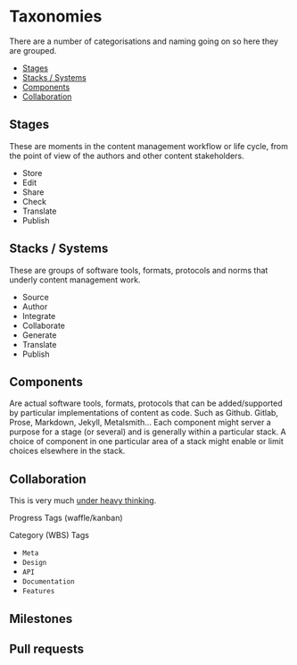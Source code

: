 # Taxonomies

There are a number of categorisations and naming going on so here they are grouped.

<!-- MarkdownTOC -->

- [Stages](#stages)
- [Stacks / Systems](#stacks--systems)
- [Components](#components)
- [Collaboration](#collaboration)

<!-- /MarkdownTOC -->

## Stages

These are moments in the content management workflow or life cycle, from the point of view of the authors and other content stakeholders.

 - Store
 - Edit
 - Share
 - Check
 - Translate
 - Publish

## Stacks / Systems

These are groups of software tools, formats, protocols and norms that underly content management work.

 - Source
 - Author
 - Integrate
 - Collaborate
 - Generate
 - Translate
 - Publish

## Components

Are actual software tools, formats, protocols that can be added/supported by particular implementations of content as code. Such as Github. Gitlab, Prose, Markdown, Jekyll, Metalsmith... Each component might server a purpose for a stage (or several) and is generally within a particular stack. A choice of component in one particular area of a stack might enable or limit choices elsewhere in the stack.

## Collaboration

This is very much [under heavy thinking](/technology/workflow).

Progress Tags (waffle/kanban)

Category (WBS) Tags
 - `Meta`
 - `Design`
 - `API`
 - `Documentation`
 - `Features`

Milestones
- 

Pull requests
 - 
